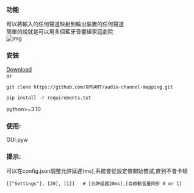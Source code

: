 ### 功能
可以將輸入的任何聲道映射到輸出裝置的任何聲道<br>
簡單的說就是可以用多個藍牙音響組家庭劇院<br>
![img](https://i.imgur.com/SwIU751.jpeg)
<br>
### 安裝
[Download](https://github.com/XPRAMT/audio-channel-mapping/releases)<br>
or<br>
```
git clone https://github.com/XPRAMT/audio-channel-mapping.git
```
```
pip install -r requirements.txt
```
python>=3.10

### 使用:
GUI.pyw<br>

### 提示:
可以在config.json調整允許延遲(ms),系統會從設定值開始嘗試,直到不會卡頓<br>
```
[["Settings"], [20], [1]]   # [允許延遲20ms],[自啟動音量同步 0 or 1]
```
